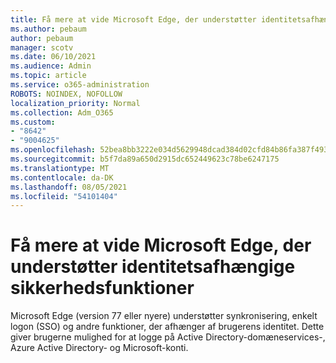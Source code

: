 ```yaml
---
title: Få mere at vide Microsoft Edge, der understøtter identitetsafhængige sikkerhedsfunktioner
ms.author: pebaum
author: pebaum
manager: scotv
ms.date: 06/10/2021
ms.audience: Admin
ms.topic: article
ms.service: o365-administration
ROBOTS: NOINDEX, NOFOLLOW
localization_priority: Normal
ms.collection: Adm_O365
ms.custom:
- "8642"
- "9004625"
ms.openlocfilehash: 52bea8bb3222e034d5629948dcad384d02cfd84b86fa387f493c3ad0abfc069a
ms.sourcegitcommit: b5f7da89a650d2915dc652449623c78be6247175
ms.translationtype: MT
ms.contentlocale: da-DK
ms.lasthandoff: 08/05/2021
ms.locfileid: "54101404"
---
```

# <a name="learn-how-microsoft-edge-supports-identity-dependent-security-features"></a>Få mere at vide Microsoft Edge, der understøtter identitetsafhængige sikkerhedsfunktioner

Microsoft Edge (version 77 eller nyere) understøtter synkronisering, enkelt logon (SSO) og andre funktioner, der afhænger af brugerens identitet. Dette giver brugerne mulighed for at logge på Active Directory-domæneservices-, Azure Active Directory- og Microsoft-konti.
